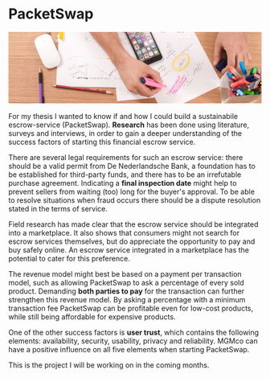 ---
---

# PacketSwap

<span class="image main"><img src="/images/packetswap/header.jpg" alt="Adriaan van Rossum builds PacketSwap" /></span>

For my thesis I wanted to know if and how I could build a sustainabile escrow-service (PacketSwap). **Research** has been done using literature, surveys and interviews, in order to gain a deeper understanding of the success factors of starting this financial escrow service.

There are several legal requirements for such an escrow service: there should be a valid permit from De Nederlandsche Bank, a foundation has to be established for third-party funds, and there has to be an irrefutable purchase agreement. Indicating a **final inspection date** might help to prevent sellers from waiting (too) long for the buyer's approval. To be able to resolve situations when fraud occurs there should be a dispute resolution stated in the terms of service.

Field research has made clear that the escrow service should be integrated into a marketplace. It also shows that consumers might not search for escrow services themselves, but do appreciate the opportunity to pay and buy safely online. An escrow service integrated in a marketplace has the potential to cater for this preference.

The revenue model might best be based on a payment per transaction model, such as allowing PacketSwap to ask a percentage of every sold product. Demanding **both parties to pay** for the transaction can further strengthen this revenue model. By asking a percentage with a minimum transaction fee PacketSwap can be profitable even for low-cost products, while still being affordable for expensive products.

One of the other success factors is **user trust**, which contains the following elements: availability, security, usability, privacy and reliability. MGMco can have a positive influence on all five elements when starting PacketSwap.

This is the project I will be working on in the coming months.
